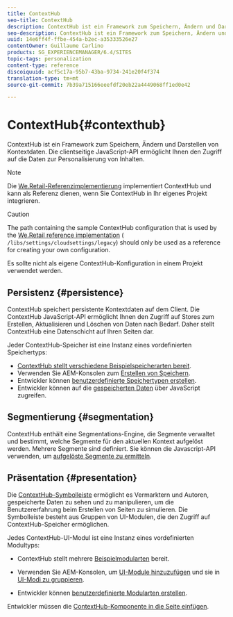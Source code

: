 ```yaml
---
title: ContextHub
seo-title: ContextHub
description: ContextHub ist ein Framework zum Speichern, Ändern und Darstellen von Kontextdaten
seo-description: ContextHub ist ein Framework zum Speichern, Ändern und Darstellen von Kontextdaten
uuid: 14e6ff4f-ffbe-454a-b2ec-a35333526e27
contentOwner: Guillaume Carlino
products: SG_EXPERIENCEMANAGER/6.4/SITES
topic-tags: personalization
content-type: reference
discoiquuid: acf5c17a-95b7-43ba-9734-241e20f4f374
translation-type: tm+mt
source-git-commit: 7b39a715166eeefdf20eb22a4449068ff1ed0e42

---
```



# ContextHub{#contexthub}

ContextHub ist ein Framework zum Speichern, Ändern und Darstellen von Kontextdaten. Die clientseitige JavaScript-API ermöglicht Ihnen den Zugriff auf die Daten zur Personalisierung von Inhalten.

>[!NOTE]
>
>Die [We.Retail-Referenzimplementierung](/help/sites-developing/we-retail.md) implementiert ContextHub und kann als Referenz dienen, wenn Sie ContextHub in Ihr eigenes Projekt integrieren.

>[!CAUTION]
>
>The path containing the sample ContextHub configuration that is used by the [We.Retail reference implementation](/help/sites-developing/we-retail.md) ( `/libs/settings/cloudsettings/legacy`) should only be used as a reference for creating your own configuration.
>
>Es sollte nicht als eigene ContextHub-Konfiguration in einem Projekt verwendet werden.

## Persistenz {#persistence}

ContextHub speichert persistente Kontextdaten auf dem Client. Die ContextHub JavaScript-API ermöglicht Ihnen den Zugriff auf Stores zum Erstellen, Aktualisieren und Löschen von Daten nach Bedarf. Daher stellt ContextHub eine Datenschicht auf Ihren Seiten dar.

Jeder ContextHub-Speicher ist eine Instanz eines vordefinierten Speichertyps:

* [ContextHub stellt verschiedene Beispielspeicherarten bereit](/help/sites-developing/ch-samplestores.md).
* Verwenden Sie AEM-Konsolen zum [Erstellen von Speichern](/help/sites-administering/contexthub-config.md#creating-a-contexthub-store).
* Entwickler können [benutzerdefinierte Speichertypen erstellen](/help/sites-developing/ch-extend.md#creating-custom-store-candidates).
* Entwickler können auf die [gespeicherten Daten](/help/sites-developing/ch-adding.md#interacting-with-contexthub-stores) über JavaScript zugreifen.

## Segmentierung {#segmentation}

ContextHub enthält eine Segmentations-Engine, die Segmente verwaltet und bestimmt, welche Segmente für den aktuellen Kontext aufgelöst werden. Mehrere Segmente sind definiert. Sie können die Javascript-API verwenden, um [aufgelöste Segmente zu ermitteln](/help/sites-developing/ch-adding.md#determining-resolved-contexthub-segments).

## Präsentation {#presentation}

Die [ContextHub-Symbolleiste](/help/sites-authoring/ch-previewing.md) ermöglicht es Vermarktern und Autoren, gespeicherte Daten zu sehen und zu manipulieren, um die Benutzererfahrung beim Erstellen von Seiten zu simulieren. Die Symbolleiste besteht aus Gruppen von UI-Modulen, die den Zugriff auf ContextHub-Speicher ermöglichen.

Jedes ContextHub-UI-Modul ist eine Instanz eines vordefinierten Modultyps:

* ContextHub stellt mehrere [Beispielmodularten](/help/sites-developing/ch-samplemodules.md) bereit.
* Verwenden Sie AEM-Konsolen, um [UI-Module hinzuzufügen](/help/sites-administering/contexthub-config.md#adding-a-ui-module) und sie in [UI-Modi zu gruppieren](/help/sites-administering/contexthub-config.md#adding-a-ui-mode).

* Entwickler können [benutzerdefinierte Modularten erstellen](/help/sites-developing/ch-extend.md#creating-contexthub-ui-module-types).

Entwickler müssen die [ContextHub-Komponente in die Seite einfügen](/help/sites-developing/ch-adding.md).
